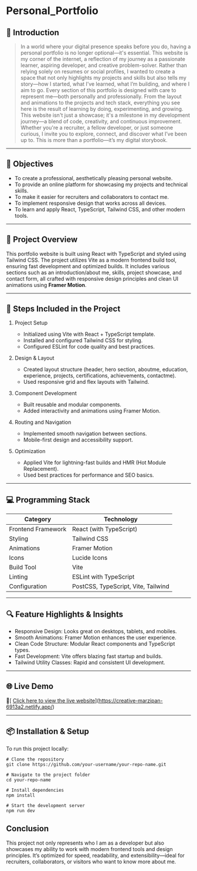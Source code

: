 # Personal_Portfolio
## 🧩 Introduction
> In a world where your digital presence speaks before you do, having a personal portfolio is no longer optional—it's essential. This website is my corner of the internet, a reflection of my journey as a passionate learner, aspiring developer, and creative problem-solver. Rather than relying solely on resumes or social profiles, I wanted to create a space that not only highlights my projects and skills but also tells my story—how I started, what I’ve learned, what I’m building, and where I aim to go. Every section of this portfolio is designed with care to represent me—both personally and professionally. From the layout and animations to the projects and tech stack, everything you see here is the result of learning by doing, experimenting, and growing. This website isn't just a showcase; it's a milestone in my development journey—a blend of code, creativity, and continuous improvement. Whether you're a recruiter, a fellow developer, or just someone curious, I invite you to explore, connect, and discover what I’ve been up to. This is more than a portfolio—it’s my digital storybook.
> 
---

## 🎯 Objectives

- To create a professional, aesthetically pleasing personal website.
- To provide an online platform for showcasing my projects and technical skills.
- To make it easier for recruiters and collaborators to contact me.
- To implement responsive design that works across all devices.
- To learn and apply React, TypeScript, Tailwind CSS, and other modern tools.

---

## 📝 Project Overview

This portfolio website is built using React with TypeScript and styled using Tailwind CSS. The project utilizes Vite as a modern frontend build tool, ensuring fast development and optimized builds. It includes various sections such as an introduction/about me, skills, project showcase, and contact form, all crafted with responsive design principles and clean UI animations using **Framer Motion**.

---

## 🔨 Steps Included in the Project

1. Project Setup
   - Initialized using Vite with React + TypeScript template.
   - Installed and configured Tailwind CSS for styling.
   - Configured ESLint for code quality and best practices.

2. Design & Layout
   - Created layout structure (header, hero section, aboutme, education, experience, projects, certifications, achievements, contactme).
   - Used responsive grid and flex layouts with Tailwind.

3. Component Development
   - Built reusable and modular components.
   - Added interactivity and animations using Framer Motion.

4. Routing and Navigation
   - Implemented smooth navigation between sections.
   - Mobile-first design and accessibility support.

5. Optimization
   - Applied Vite for lightning-fast builds and HMR (Hot Module Replacement).
   - Used best practices for performance and SEO basics.

---

## 💻 Programming Stack

| Category            | Technology            |
|---------------------|------------------------|
| Frontend Framework  | React (with TypeScript)|
| Styling             | Tailwind CSS           |
| Animations          | Framer Motion          |
| Icons               | Lucide Icons           |
| Build Tool          | Vite                   |
| Linting             | ESLint with TypeScript |
| Configuration       | PostCSS, TypeScript, Vite, Tailwind |

---

## 🔍 Feature Highlights & Insights

- Responsive Design: Looks great on desktops, tablets, and mobiles.
- Smooth Animations: Framer Motion enhances the user experience.
- Clean Code Structure: Modular React components and TypeScript types.
- Fast Development: Vite offers blazing fast startup and builds.
- Tailwind Utility Classes: Rapid and consistent UI development.

---

## 🌐 Live Demo

🚀[ [Click here to view the live website](#)](https://creative-marzipan-6913a2.netlify.app/)  


---

## 📦 Installation & Setup

To run this project locally:

```
# Clone the repository
git clone https://github.com/your-username/your-repo-name.git

# Navigate to the project folder
cd your-repo-name

# Install dependencies
npm install

# Start the development server
npm run dev
```
## Conclusion
This project not only represents who I am as a developer but also showcases my ability to work with modern frontend tools and design principles. It’s optimized for speed, readability, and extensibility—ideal for recruiters, collaborators, or visitors who want to know more about me.

